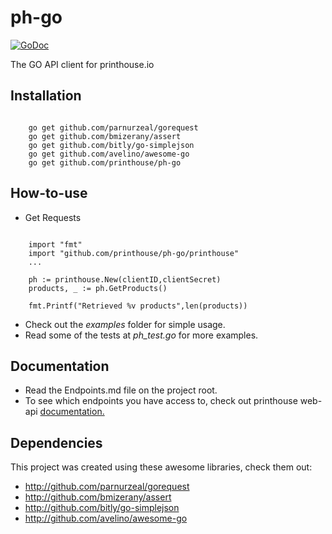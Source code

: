 # ph-go

[![GoDoc](https://godoc.org/github.com/printhouse/ph-go?status.svg)](https://godoc.org/github.com/printhouse/ph-go)

The GO API client for printhouse.io

## Installation
```

    go get github.com/parnurzeal/gorequest
    go get github.com/bmizerany/assert
    go get github.com/bitly/go-simplejson
    go get github.com/avelino/awesome-go
    go get github.com/printhouse/ph-go
```

## How-to-use

- Get Requests

```

    import "fmt"
    import "github.com/printhouse/ph-go/printhouse"
    ...

    ph := printhouse.New(clientID,clientSecret)
    products, _ := ph.GetProducts()

    fmt.Printf("Retrieved %v products",len(products))
```

- Check out the *examples* folder for simple usage.
- Read some of the tests at *ph_test.go* for more examples.

## Documentation

- Read the Endpoints.md file on the project root.
- To see which endpoints you have access to, check out printhouse web-api [documentation.](http://www.printhouse.io/faqs/)

## Dependencies

This project was created using these awesome libraries, check them out:

 - http://github.com/parnurzeal/gorequest
 - http://github.com/bmizerany/assert
 - http://github.com/bitly/go-simplejson
 - http://github.com/avelino/awesome-go




